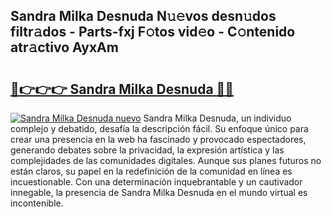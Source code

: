## Sandra Milka Desnuda N𝚞𝚎vos desn𝚞dos filtr𝚊dos - Parts-fxj F𝚘tos vid𝚎o - C𝚘ntenido atr𝚊ctivo AyxAm

# <h2><a href="http://mb8t29.tromn.icu/?c=Sandra+Milka+Desnuda">🔗👉👉👉 Sandra Milka Desnuda 🔗🔗</a></h2>

[![Sandra Milka Desnuda nuevo](https://i.imgur.com/pEAQMta.gif)](http://mb8t29.tromn.icu/?c=Sandra+Milka+Desnuda)
Sandra Milka Desnuda, un individuo complejo y debatido, desafía la descripción fácil. Su enfoque único para crear una presencia en la web ha fascinado y provocado espectadores, generando debates sobre la privacidad, la expresión artística y las complejidades de las comunidades digitales. Aunque sus planes futuros no están claros, su papel en la redefinición de la comunidad en línea es incuestionable. Con una determinación inquebrantable y un cautivador innegable, la presencia de Sandra Milka Desnuda en el mundo virtual es incontenible.
